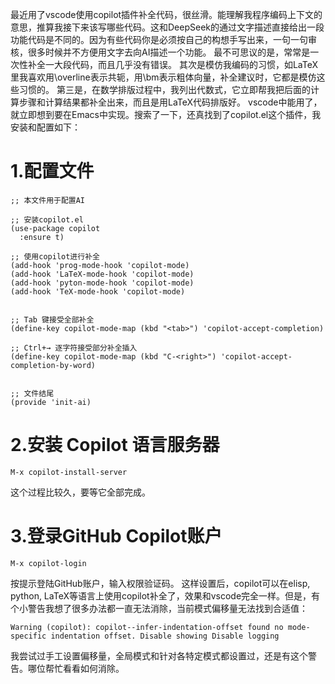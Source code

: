 最近用了vscode使用copilot插件补全代码，很丝滑。能理解我程序编码上下文的意思，推算我接下来该写哪些代码。这和DeepSeek的通过文字描述直接给出一段功能代码是不同的。因为有些代码你是必须按自己的构想手写出来，一句一句审核，很多时候并不方便用文字去向AI描述一个功能。
最不可思议的是，常常是一次性补全一大段代码，而且几乎没有错误。
其次是模仿我编码的习惯，如LaTeX里我喜欢用\overline表示共轭，用\bm表示粗体向量，补全建议时，它都是模仿这些习惯的。
第三是，在数学排版过程中，我列出代数式，它立即帮我把后面的计算步骤和计算结果都补全出来，而且是用LaTeX代码排版好。
vscode中能用了，就立即想到要在Emacs中实现。搜索了一下，还真找到了copilot.el这个插件，我安装和配置如下：
# 1.配置文件
```emacs-lisp
;; 本文件用于配置AI

;; 安装copilot.el
(use-package copilot
  :ensure t)

;; 使用copilot进行补全
(add-hook 'prog-mode-hook 'copilot-mode)
(add-hook 'LaTeX-mode-hook 'copilot-mode)
(add-hook 'pyton-mode-hook 'copilot-mode)
(add-hook 'TeX-mode-hook 'copilot-mode)


;; Tab 键接受全部补全
(define-key copilot-mode-map (kbd "<tab>") 'copilot-accept-completion)
  
;; Ctrl+→ 逐字符接受部分补全插入
(define-key copilot-mode-map (kbd "C-<right>") 'copilot-accept-completion-by-word)


;; 文件结尾
(provide 'init-ai)
```
# 2.安装 Copilot 语言服务器
```emacs-lisp
M-x copilot-install-server
```
这个过程比较久，要等它全部完成。
# 3.登录GitHub Copilot账户
 ```emacs-lisp
M-x copilot-login
```
按提示登陆GitHub账户，输入权限验证码。
这样设置后，copilot可以在elisp, python, LaTeX等语言上使用copilot补全了，效果和vscode完全一样。但是，有个小警告我想了很多办法都一直无法消除，当前模式偏移量无法找到合适值：
```emacs-lisp
Warning (copilot): copilot--infer-indentation-offset found no mode-specific indentation offset. Disable showing Disable logging
```
我尝试过手工设置偏移量，全局模式和针对各特定模式都设置过，还是有这个警告。哪位帮忙看看如何消除。